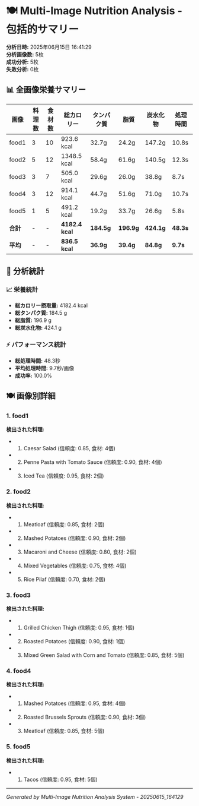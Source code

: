 # 🍽️ Multi-Image Nutrition Analysis - 包括的サマリー

**分析日時:** 2025年06月15日 16:41:29  
**分析画像数:** 5枚  
**成功分析:** 5枚  
**失敗分析:** 0枚  

## 📊 全画像栄養サマリー

| 画像 | 料理数 | 食材数 | 総カロリー | タンパク質 | 脂質 | 炭水化物 | 処理時間 |
|------|--------|--------|------------|------------|------|----------|----------|
| food1 | 3 | 10 | 923.6 kcal | 32.7g | 24.2g | 147.2g | 10.8s |
| food2 | 5 | 12 | 1348.5 kcal | 58.4g | 61.6g | 140.5g | 12.3s |
| food3 | 3 | 7 | 505.0 kcal | 29.6g | 26.0g | 38.8g | 8.7s |
| food4 | 3 | 12 | 914.1 kcal | 44.7g | 51.6g | 71.0g | 10.7s |
| food5 | 1 | 5 | 491.2 kcal | 19.2g | 33.7g | 26.6g | 5.8s |
| **合計** | - | - | **4182.4 kcal** | **184.5g** | **196.9g** | **424.1g** | **48.3s** |
| **平均** | - | - | **836.5 kcal** | **36.9g** | **39.4g** | **84.8g** | **9.7s** |


## 🎯 分析統計

### 📈 栄養統計
- **総カロリー摂取量:** 4182.4 kcal
- **総タンパク質:** 184.5 g
- **総脂質:** 196.9 g
- **総炭水化物:** 424.1 g

### ⚡ パフォーマンス統計
- **総処理時間:** 48.3秒
- **平均処理時間:** 9.7秒/画像
- **成功率:** 100.0%

## 🍽️ 画像別詳細

### 1. food1

**検出された料理:**
- 1. Caesar Salad (信頼度: 0.85, 食材: 4個)
- 2. Penne Pasta with Tomato Sauce (信頼度: 0.90, 食材: 4個)
- 3. Iced Tea (信頼度: 0.95, 食材: 2個)

### 2. food2

**検出された料理:**
- 1. Meatloaf (信頼度: 0.85, 食材: 2個)
- 2. Mashed Potatoes (信頼度: 0.90, 食材: 2個)
- 3. Macaroni and Cheese (信頼度: 0.80, 食材: 2個)
- 4. Mixed Vegetables (信頼度: 0.75, 食材: 4個)
- 5. Rice Pilaf (信頼度: 0.70, 食材: 2個)

### 3. food3

**検出された料理:**
- 1. Grilled Chicken Thigh (信頼度: 0.95, 食材: 1個)
- 2. Roasted Potatoes (信頼度: 0.90, 食材: 1個)
- 3. Mixed Green Salad with Corn and Tomato (信頼度: 0.85, 食材: 5個)

### 4. food4

**検出された料理:**
- 1. Mashed Potatoes (信頼度: 0.95, 食材: 4個)
- 2. Roasted Brussels Sprouts (信頼度: 0.90, 食材: 3個)
- 3. Meatloaf (信頼度: 0.85, 食材: 5個)

### 5. food5

**検出された料理:**
- 1. Tacos (信頼度: 0.95, 食材: 5個)



---
*Generated by Multi-Image Nutrition Analysis System - 20250615_164129*

